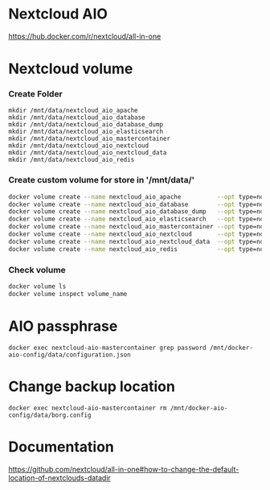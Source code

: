 # Nextcloud AIO
https://hub.docker.com/r/nextcloud/all-in-one

# Nextcloud volume
### Create Folder
```
mkdir /mnt/data/nextcloud_aio_apache
mkdir /mnt/data/nextcloud_aio_database
mkdir /mnt/data/nextcloud_aio_database_dump
mkdir /mnt/data/nextcloud_aio_elasticsearch
mkdir /mnt/data/nextcloud_aio_mastercontainer
mkdir /mnt/data/nextcloud_aio_nextcloud
mkdir /mnt/data/nextcloud_aio_nextcloud_data
mkdir /mnt/data/nextcloud_aio_redis
```
### Create custom volume for store in '/mnt/data/'
```bash
docker volume create --name nextcloud_aio_apache          --opt type=none --opt device=/mnt/data/nextcloud_aio_apache          --opt o=bind
docker volume create --name nextcloud_aio_database        --opt type=none --opt device=/mnt/data/nextcloud_aio_database        --opt o=bind
docker volume create --name nextcloud_aio_database_dump   --opt type=none --opt device=/mnt/data/nextcloud_aio_database_dump   --opt o=bind
docker volume create --name nextcloud_aio_elasticsearch   --opt type=none --opt device=/mnt/data/nextcloud_aio_elasticsearch   --opt o=bind
docker volume create --name nextcloud_aio_mastercontainer --opt type=none --opt device=/mnt/data/nextcloud_aio_mastercontainer --opt o=bind
docker volume create --name nextcloud_aio_nextcloud       --opt type=none --opt device=/mnt/data/nextcloud_aio_nextcloud       --opt o=bind
docker volume create --name nextcloud_aio_nextcloud_data  --opt type=none --opt device=/mnt/data/nextcloud_aio_nextcloud_data  --opt o=bind
docker volume create --name nextcloud_aio_redis           --opt type=none --opt device=/mnt/data/nextcloud_aio_redis           --opt o=bind
```
### Check volume
```bash
docker volume ls
docker volume inspect volume_name
```

# AIO passphrase
```
docker exec nextcloud-aio-mastercontainer grep password /mnt/docker-aio-config/data/configuration.json
```

# Change backup location
```
docker exec nextcloud-aio-mastercontainer rm /mnt/docker-aio-config/data/borg.config
```


# Documentation
https://github.com/nextcloud/all-in-one#how-to-change-the-default-location-of-nextclouds-datadir
